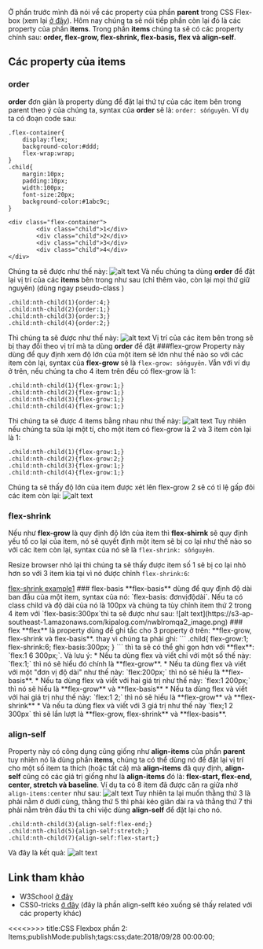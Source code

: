 Ở phần trước mình đã nói về các property của phần **parent** trong CSS Flex-box (xem lại [ở đây](https://kipalog.com/posts/CSS-Flex-box--Parent--Phan-1)). Hôm nay chúng ta sẽ nói tiếp phần còn lại đó là các property của phần **items**. Trong phần **items** chúng ta sẽ có các property chính sau: **order, flex-grow, flex-shrink, flex-basis, flex và align-self**.
## Các property của items
### order
**order** đơn giản là property dùng để đặt lại thứ tự của các item bên trong parent theo ý của chúng ta, syntax của **order** sẽ là: `order: sốnguyên`. Ví dụ ta có đoạn code sau: 
```
.flex-container{
	display:flex;
	background-color:#ddd;
	flex-wrap:wrap;
}
.child{
	margin:10px;
	padding:10px;
	width:100px;
	font-size:20px;
	background-color:#1abc9c;
}
```
```
<div class="flex-container">
		<div class="child">1</div>
		<div class="child">2</div>
		<div class="child">3</div>
		<div class="child">4</div>
</div>
```
Chúng ta sẽ được như thế này:
![alt text](https://s3-ap-southeast-1.amazonaws.com/kipalog.com/xzxyr229ec_image.png)
Và nếu chúng ta dùng **order** để đặt lại vị trí của các **items** bên trong như sau (chỉ thêm vào, còn lại mọi thứ giữ nguyên) (dùng ngay pseudo-class <i class='em em-laughing'></i>)
```
.child:nth-child(1){order:4;}
.child:nth-child(2){order:1;}
.child:nth-child(3){order:3;}
.child:nth-child(4){order:2;}
```
Thì chúng ta sẽ được như thế này:
![alt text](https://s3-ap-southeast-1.amazonaws.com/kipalog.com/yf6hgak0sv_image.png)
Vị trí của các item bên trong sẽ bị thay đổi theo vị trí mà ta dùng **order** để đặt
###flex-grow
Property này dùng để quy định xem độ lớn của một item sẽ lớn như thế nào so với các item còn lại, syntax của **flex-grow** sẽ là `flex-grow: sốnguyên`. Vẫn với ví dụ ở trên, nếu chúng ta cho 4 item trên đều có flex-grow là 1:
```
.child:nth-child(1){flex-grow:1;}
.child:nth-child(2){flex-grow:1;}
.child:nth-child(3){flex-grow:1;}
.child:nth-child(4){flex-grow:1;}
```
Thì chúng ta sẽ được 4 items bằng nhau như thế này:
![alt text](https://s3-ap-southeast-1.amazonaws.com/kipalog.com/1m3wmju4m0_image.png)
Tuy nhiên nếu chúng ta sửa lại một tí, cho một item có flex-grow là 2 và 3 item còn lại là 1:
```
.child:nth-child(1){flex-grow:1;}
.child:nth-child(2){flex-grow:2;}
.child:nth-child(3){flex-grow:1;}
.child:nth-child(4){flex-grow:1;}
```
Chúng ta sẽ thấy độ lớn của item được xét lên flex-grow 2 sẽ có tỉ lệ gấp đôi các item còn lại:
![alt text](https://s3-ap-southeast-1.amazonaws.com/kipalog.com/n2eg5rwir0_image.png)
### flex-shrink
Nếu như **flex-grow** là quy định độ lớn của item thì **flex-shirnk** sẽ quy định yếu tố co lại của item, nó sẽ quyết định một item sẽ bị co lại như thế nào so với các item còn lại, syntax của nó sẽ là `flex-shrink: sốnguyên`.

Resize browser nhỏ lại thì chúng ta sẽ thấy được item số 1 sẽ bị co lại nhỏ hơn so với 3 item kia tại vì nó được chỉnh `flex-shrink:6`:
<p data-height="265" data-theme-id="dark" data-slug-hash="ZjvGdo" data-default-tab="css,result" data-user="tortoise10h" data-pen-title="flex-shrink example1" class="codepen"> <a href="https://codepen.io/tortoise10h/pen/ZjvGdo/">flex-shrink example1</a> 
### flex-basis
**flex-basis** dùng để quy định độ dài ban đầu của một item, syntax của nó: `flex-basis: đơnvịđộdài`. Nếu ta có class child và độ dài của nó là 100px và chúng ta tùy chỉnh item thứ 2 trong 4 item với `flex-basis:300px`thì ta sẽ được như sau:
![alt text](https://s3-ap-southeast-1.amazonaws.com/kipalog.com/nwblromqa2_image.png)
### flex
**flex** là property dùng để ghi tắc cho 3 property ở trên: **flex-grow, flex-shrink và flex-basis**. thay vì chúng ta phải ghi:
```
.child{
  flex-grow:1;
  flex-shrink:6;
  flex-basis:300px;
}
```
thì ta sẽ có thể ghi gọn hơn với **flex**: `flex:1 6 300px;`. Và lưu ý:
* Nếu ta dùng flex và  viết chỉ với một số  thế này: `flex:1;` thì nó sẽ hiểu đó chính là **flex-grow**.
* Nếu ta dùng flex và viết với một "đơn vị độ dài" như thế này: `flex:200px;` thì nó sẽ hiểu là **flex-basis**.
* Nếu ta dùng flex và viết với hai giá trị như thế này: `flex:1 200px;` thì nó sẽ hiểu là **flex-grow** và **flex-basis**
*  Nếu ta dùng flex và viết với hai giá trị như thế này: `flex:1 2;` thì nó sẽ hiểu là **flex-grow** và **flex-shrink**
*  Và nếu ta dùng flex và viết với 3 giá trị như thế này `flex;1 2 300px` thì sẽ lần lượt là **flex-grow, flex-shrink** và **flex-basis**.

### align-self
Property này có công dụng cũng giống như **align-items** của phần **parent** tuy nhiên nó là dùng phần **items**, chúng ta có thể dùng nó để đặt lại vị trí cho một số item ta thích (hoặc tất cả) mà **align-items** đã quy định, **align-self** cũng có các giá trị giống như là **align-items** đó là: **flex-start, flex-end, center, stretch và baseline**. Ví dụ ta có 8 item đã được căn ra giữa nhờ `align-items:center` như sau:
![alt text](https://s3-ap-southeast-1.amazonaws.com/kipalog.com/7u4ljzeqvg_image.png)
Tuy nhiên ta lại muốn thằng thứ 3 là phải nằm ở dưới cùng, thằng thứ 5 thì phải kéo giãn dài ra và thằng thứ 7 thì phải nằm trên đầu thì ta chỉ việc dùng **align-self** để đặt lại cho nó.
```
.child:nth-child(3){align-self:flex-end;}
.child:nth-child(5){align-self:stretch;}
.child:nth-child(7){align-self:flex-start;}
```
Và đây là kết quả:
![alt text](https://s3-ap-southeast-1.amazonaws.com/kipalog.com/p8wviekasn_image.png)

## Link tham khảo
* W3School [ở đây](https://www.w3schools.com/css/css3_flexbox.asp)
* CSS0-tricks [ở đây](https://css-tricks.com/almanac/properties/a/align-self/) (đây là phần align-selft kéo xuống sẽ thấy related với các property khác)

<<<<<Blog-Meta-Data>>>>>
title:CSS Flexbox phần 2: Items;publishMode:publish;tags:css;date:2018/09/28 00:00:00;